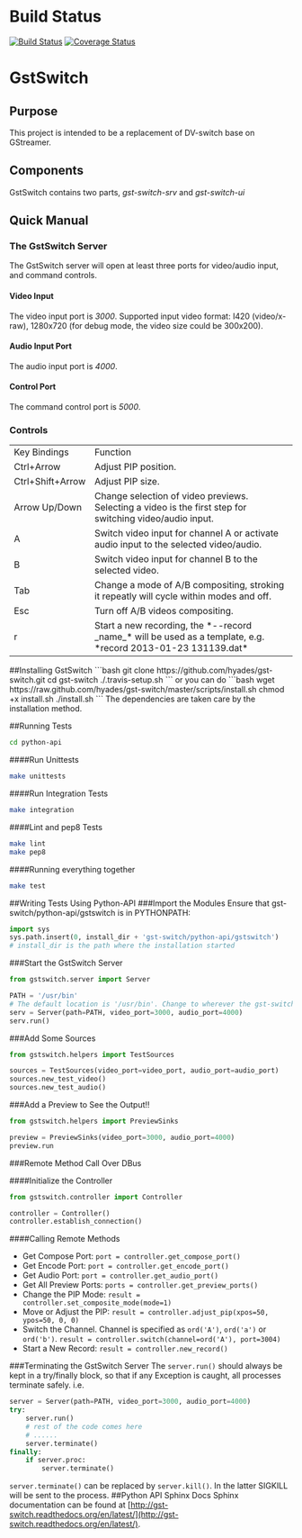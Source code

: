 # Build Status
[![Build Status](https://travis-ci.org/hyades/gst-switch.png?branch=master)](https://travis-ci.org/hyades/gst-switch)
[![Coverage Status](https://coveralls.io/repos/hyades/gst-switch/badge.png?branch=master)](https://coveralls.io/r/hyades/gst-switch?branch=master)

# GstSwitch
## Purpose
This project is intended to be a replacement of DV-switch base on GStreamer.
## Components
GstSwitch contains two parts, *gst-switch-srv* and *gst-switch-ui*
## Quick Manual
### The GstSwitch Server
The GstSwitch server will open at least three ports for video/audio input, and
command controls.
#### Video Input
The video input port is *3000*. Supported input video format: I420
(video/x-raw), 1280x720 (for debug mode, the video size could be 300x200).
#### Audio Input Port
The audio input port is *4000*.
#### Control Port
The command control port is *5000*.
### Controls
<table>
 <tr><td>Key Bindings</td><td>Function</td></tr>

 <tr><td>Ctrl+Arrow</td><td>
 Adjust PIP position.
 </td></tr>

 <tr><td>Ctrl+Shift+Arrow</td><td>
 Adjust PIP size.
 </td></tr>

 <tr><td>Arrow Up/Down</td><td>
 Change selection of video previews. Selecting a video is the first step for
 switching video/audio input.
 </td></tr>

 <tr><td>A</td><td>
 Switch video input for channel A or activate audio input to the selected
 video/audio.
 </td></tr>

 <tr><td>B</td><td>
 Switch video input for channel B to the selected video.
 </td></tr>

 <tr><td>Tab</td><td>
 Change a mode of A/B compositing, stroking it repeatly will cycle within modes
 and off.
 </td></tr>

 <tr><td>Esc</td><td>
 Turn off A/B videos compositing.
 </td></tr>

 <tr><td>r</td><td>
 Start a new recording, the *--record _name_* will be used as a template,
 e.g. *record 2013-01-23 131139.dat*
 </td></tr>
</table>
##Installing GstSwitch
```bash
git clone https://github.com/hyades/gst-switch.git
cd gst-switch
./.travis-setup.sh
```
or you can do
```bash
wget https://raw.github.com/hyades/gst-switch/master/scripts/install.sh
chmod +x install.sh
./install.sh
```
The dependencies are taken care by the installation method.

##Running Tests
```bash
cd python-api
```

####Run Unittests
```bash
make unittests
```

####Run Integration Tests
```bash
make integration
```

####Lint and pep8 Tests
```bash
make lint
make pep8
```
####Running everything together
```bash
make test
```

##Writing Tests Using Python-API
###Import the Modules
Ensure that gst-switch/python-api/gstswitch is in PYTHONPATH:
```python
import sys
sys.path.insert(0, install_dir + 'gst-switch/python-api/gstswitch')
# install_dir is the path where the installation started
```
###Start the GstSwitch Server
```python
from gstswitch.server import Server

PATH = '/usr/bin'
# The default location is '/usr/bin'. Change to wherever the gst-switch executables are located
serv = Server(path=PATH, video_port=3000, audio_port=4000)
serv.run() 
```

###Add Some Sources
```python
from gstswitch.helpers import TestSources

sources = TestSources(video_port=video_port, audio_port=audio_port)
sources.new_test_video()
sources.new_test_audio()
```

###Add a Preview to See the Output!!
```python
from gstswitch.helpers import PreviewSinks

preview = PreviewSinks(video_port=3000, audio_port=4000)
preview.run
```

###Remote Method Call Over DBus

####Initialize the Controller
```python
from gstswitch.controller import Controller

controller = Controller()
controller.establish_connection()
```
####Calling Remote Methods
* Get Compose Port: `port = controller.get_compose_port()`
* Get Encode Port: `port = controller.get_encode_port()`
* Get Audio Port: `port = controller.get_audio_port()`
* Get All Preview Ports: `ports = controller.get_preview_ports()`
* Change the PIP Mode: `result = controller.set_composite_mode(mode=1)`
* Move or Adjust the PIP: `result = controller.adjust_pip(xpos=50, ypos=50, 0, 0)`
* Switch the Channel. Channel is specified as `ord('A')`, `ord('a')` or `ord('b')`.  `result = controller.switch(channel=ord('A'), port=3004)`
* Start a New Record: `result = controller.new_record()`

###Terminating the GstSwitch Server
The `server.run()` should always be kept in a try/finally block, so that if any Exception is caught, all processes terminate safely.
i.e.
```python
server = Server(path=PATH, video_port=3000, audio_port=4000)
try:
    server.run()
    # rest of the code comes here
    # ......
    server.terminate()
finally:
    if server.proc:
        server.terminate()
```
`server.terminate()` can be replaced by `server.kill()`. In the latter SIGKILL will be sent to the process.
##Python API Sphinx Docs
Sphinx documentation can be found at [http://gst-switch.readthedocs.org/en/latest/](http://gst-switch.readthedocs.org/en/latest/).



